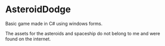 # AsteroidDodge
Basic game made in C# using windows forms.

The assets for the asteroids and spaceship do not belong to me and were found on the internet.
